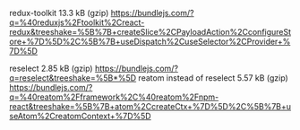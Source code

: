 redux-toolkit 13.3 kB (gzip)
https://bundlejs.com/?q=%40reduxjs%2Ftoolkit%2Creact-redux&treeshake=%5B%7B+createSlice%2CPayloadAction%2CconfigureStore+%7D%5D%2C%5B%7B+useDispatch%2CuseSelector%2CProvider+%7D%5D

reselect 2.85 kB (gzip)
https://bundlejs.com/?q=reselect&treeshake=%5B*%5D
reatom instead of reselect 5.57 kB (gzip)
https://bundlejs.com/?q=%40reatom%2Fframework%2C%40reatom%2Fnpm-react&treeshake=%5B%7B+atom%2CcreateCtx+%7D%5D%2C%5B%7B+useAtom%2CreatomContext+%7D%5D
